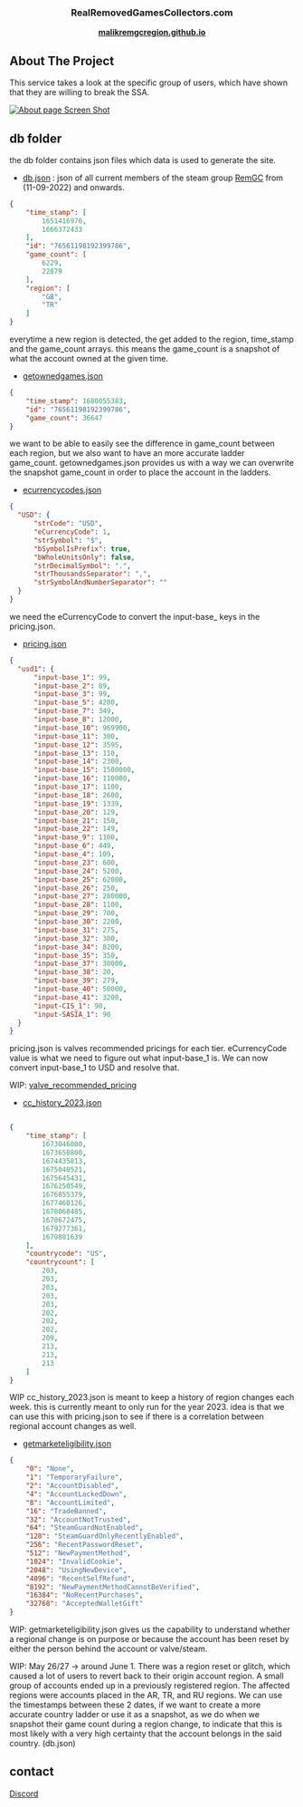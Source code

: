 <div align="center">

  <h3 align="center">RealRemovedGamesCollectors.com</h3>

  <p align="center">
    <a href="https://malikremgcregion.github.io/"><strong>malikremgcregion.github.io</strong></a>
  </p>
</div>


<!-- ABOUT THE PROJECT -->
## About The Project

This service takes a look at the specific group of users, which have shown that they are willing to break the SSA.

[![About page Screen Shot][about-screenshot]](https://malikremgcregion.github.io/about.html)

## db folder

the db folder contains json files which data is used to generate the site.
 - [db.json](https://malikremgcregion.github.io/db/db.json) : json of all current members of the steam group [RemGC](https://steamcommunity.com/groups/RemGC/) from (11-09-2022) and onwards. 
```json
{
    "time_stamp": [
        1651416976,
        1666372433
    ],
    "id": "76561198192399786",
    "game_count": [
        6229,
        22879
    ],
    "region": [
        "GB",
        "TR"
    ]
}
```
everytime a new region is detected, the get added to the region, time_stamp and the game_count arrays. this means the game_count is a snapshot of what the account owned at the given time.
 - [getownedgames.json](https://malikremgcregion.github.io/db/getownedgames.json)
```json
{
    "time_stamp": 1680055383,
    "id": "76561198192399786",
    "game_count": 36647
}
```
we want to be able to easily see the difference in game_count between each region, but we also want to have an more accurate ladder game_count. getownedgames.json provides us with a way we can overwrite the snapshot game_count in order to place the account in the ladders.

 - [ecurrencycodes.json](https://malikremgcregion.github.io/db/ecurrencycodes.json)
```json
{
  "USD": {
      "strCode": "USD",
      "eCurrencyCode": 1,
      "strSymbol": "$",
      "bSymbolIsPrefix": true,
      "bWholeUnitsOnly": false,
      "strDecimalSymbol": ".",
      "strThousandsSeparator": ",",
      "strSymbolAndNumberSeparator": ""
  }
}
```
we need the eCurrencyCode to convert the input-base_ keys in the pricing.json.
 - [pricing.json](https://malikremgcregion.github.io/db/pricing.json)
```json
{
  "usd1": {
      "input-base_1": 99,
      "input-base_2": 89,
      "input-base_3": 99,
      "input-base_5": 4200,
      "input-base_7": 349,
      "input-base_8": 12000,
      "input-base_10": 969900,
      "input-base_11": 300,
      "input-base_12": 3595,
      "input-base_13": 110,
      "input-base_14": 2300,
      "input-base_15": 1500000,
      "input-base_16": 110000,
      "input-base_17": 1100,
      "input-base_18": 2600,
      "input-base_19": 1339,
      "input-base_20": 129,
      "input-base_21": 150,
      "input-base_22": 149,
      "input-base_9": 1100,
      "input-base_6": 449,
      "input-base_4": 109,
      "input-base_23": 600,
      "input-base_24": 5200,
      "input-base_25": 62000,
      "input-base_26": 250,
      "input-base_27": 280000,
      "input-base_28": 1100,
      "input-base_29": 700,
      "input-base_30": 2200,
      "input-base_31": 275,
      "input-base_32": 300,
      "input-base_34": 8200,
      "input-base_35": 350,
      "input-base_37": 30000,
      "input-base_38": 20,
      "input-base_39": 279,
      "input-base_40": 50000,
      "input-base_41": 3200,
      "input-CIS_1": 90,
      "input-SASIA_1": 90
  }
}
```
pricing.json is valves recommended pricings for each tier. eCurrencyCode value is what we need to figure out what input-base_1 is. 
We can now convert input-base_1 to USD and resolve that.

WIP: [valve_recommended_pricing](https://malikremgcregion.github.io/valve_recommended_pricing.html)

 - [cc_history_2023.json](https://malikremgcregion.github.io/db/cc_history_2023.json)
```json

{
    "time_stamp": [
        1673046000,
        1673650800,
        1674435813,
        1675040521,
        1675645431,
        1676250549,
        1676855379,
        1677460126,
        1678068485,
        1678672475,
        1679277361,
        1679881639
    ],
    "countrycode": "US",
    "countrycount": [
        203,
        203,
        203,
        203,
        203,
        202,
        202,
        202,
        209,
        213,
        213,
        213
    ]
}
```
WIP cc_history_2023.json is meant to keep a history of region changes each week. this is currently meant to only run for the year 2023. 
idea is that we can use this with pricing.json to see if there is a correlation between regional account changes as well.

 - [getmarketeligibility.json](https://malikremgcregion.github.io/db/getmarketeligibility.json)
```json
{
    "0": "None",
    "1": "TemporaryFailure",
    "2": "AccountDisabled",
    "4": "AccountLockedDown",
    "8": "AccountLimited",
    "16": "TradeBanned",
    "32": "AccountNotTrusted",
    "64": "SteamGuardNotEnabled",
    "128": "SteamGuardOnlyRecentlyEnabled",
    "256": "RecentPasswordReset",
    "512": "NewPaymentMethod",
    "1024": "InvalidCookie",
    "2048": "UsingNewDevice",
    "4096": "RecentSelfRefund",
    "8192": "NewPaymentMethodCannotBeVerified",
    "16384": "NoRecentPurchases",
    "32768": "AcceptedWalletGift"
}
```
WIP: getmarketeligibility.json gives us the capability to understand whether a regional change is on purpose or because the account has been reset by either the person behind the account or valve/steam.


WIP: May 26/27 -> around June 1. There was a region reset or glitch, which caused a lot of users to revert back to their origin account region. A small group of accounts ended up in a previously registered region. The affected regions were accounts placed in the AR, TR, and RU regions. We can use the timestamps between these 2 dates, if we want to create a more accurate country ladder or use it as a snapshot, as we do when we snapshot their game count during a region change, to indicate that this is most likely with a very high certainty that the account belongs in the said country. (db.json)


## contact

[Discord](https://discord.gg/4X96kRjety)

<!-- MARKDOWN LINKS & IMAGES -->
<!-- https://www.markdownguide.org/basic-syntax/#reference-style-links -->
[about-screenshot]: assets/about.png
